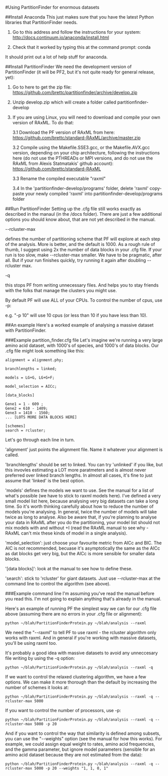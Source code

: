 #Using PartitionFinder for enormous datasets

##Install Anaconda
This just makes sure that you have the latest Python libraries that PartitionFinder needs.

1. Go to this address and follow the instructions for your system:
http://docs.continuum.io/anaconda/install.html

2. Check that it worked by typing this at the command prompt:
    conda

It should print out a lot of help stuff for anaconda.

##Install PartitionFinder
We need the development version of PartitionFinder (it will be PF2, but it's not quite ready for general release, yet):

1. Go to here to get the zip file:
https://github.com/brettc/partitionfinder/archive/develop.zip

2. Unzip develop.zip which will create a folder called partitionfinder-develop

3. If you are using Linux, you will need to download and compile your own version of RAxML. To do that:

    3.1 Download the PF version of RAxML from here:
    https://github.com/brettc/standard-RAxML/archive/master.zip

    3.2 Compile using the Makefile.SSE3.gcc, or the Makefile.AVX.gcc version, depending on your chip architecture, following the instructions here (do not use the PTHREADs or MPI versions, and do not use the RAxML from Alexis Statmatakis' github account):
    https://github.com/brettc/standard-RAxML

    3.3 Rename the compiled executable "raxml"

    3.4 In the 'partitionfinder-develop/programs' folder, delete 'raxml'
    copy-paste your newly compiled 'raxml' into partitionfinder-develop/programs folder


##Run PartitionFinder
Setting up the .cfg file still works exactly as described in the manaul (in the /docs folder). There are just a few additional options you should know about, that are not yet described in the manual.


--rcluster-max

defines the number of partitioning scheme that PF will explore at each step of the analysis. More is better, and the default is 1000. As a rough rule of thumb, I suggest using 2x the number of data blocks in your .cfg file. If your run is too slow, make --rcluster-max smaller. We have to be pragmatic, after all. But if your run finishes quickly, try running it again after doubling --rcluster max. 

-q

this stops PF from writing unnecessary files. And helps you to stay friends with the folks that manage the clusters you might use. 

By default PF will use ALL of your CPUs. To control the number of cpus, use -p:

e.g. "-p 10" will use 10 cpus (or less than 10 if you have less than 10).

##An example
Here's a worked example of analysing a massive dataset with PartitionFinder.

###Example partition_finder.cfg file 
Let's imagine we're running a very large amino acid dataset, with 1000's of species, and 1000's of data blocks.  Our .cfg file might look something like this:

    alignment = alignment.phy;

    branchlengths = linked;

    models = LG+G, LG+G+F;

    model_selection = AICc;

    [data_blocks]

    Gene1 = 1 - 609 ;
    Gene2 = 610 - 1409;
    Gene3 = 1410 - 1560;
    ... [LOTS MORE DATA BLOCKS HERE]

    [schemes]
    search = rcluster;

Let's go through each line in turn. 

'alignment' just points the alignment file. Name it whatever your alignment is called.

'branchlengths' should be set to linked. You can try 'unlinked' if you like, but this invovles estimating a LOT more paratmeters and is almost never preferred over linked branch lengths. In almost all cases, it's fine to just assume that 'linked' is the best option.

'models' defines the models we want to use. See the manual for a list of what's possible (we have to stick to raxml models here). I've defined a very small model list here, because analysing very big datasets can take a long time. So it's worth thinking carefully about how to reduce the number of models you're analysing. In general, twice the number of models will take twice as long to analyse. Also be aware that, if you're planning to analyse your data in RAxML after you do the partitioning, your model list should not mix models with and without +I (read the RAxML manual to see why - RAxML can't mix these kinds of model in a single analysis).

'model_selection': just choose your favourite metric from AICc and BIC. The AIC is not recommended, becuase it's asymptotically the same as the AICc as dat blocks get very big, but the AICc is more sensible for smaller data blocks.

'[data blocks]': look at the manual to see how to define these.

'search': stick to 'rcluster' for giant datasets. Just use --rcluster-max at the command line to control the algorithm (see above).

###Example command line
I'm assuming you've read the manual before you read this. I'm not going to explain anything that's already in the manual.

Here's an example of running PF the simplest way we can for our .cfg file above (assuming there are no errors in your .cfg file or alignment):

    python ~/blah/PartitionFinderProtein.py ~/blah/analysis --raxml

We need the "--raxml" to tell PF to use raxml - the rcluster algorithm only works with raxml. And in general if you're working with massive datasets, you'll be using raxml too.

It's probably a good idea with massive datasets to avoid any unneccesary file writing by using the -q option:

    python ~/blah/PartitionFinderProtein.py ~/blah/analysis --raxml -q

If we want to control the relaxed clustering algorithm, we have a few options. We can make it more thorough than the default by increasing the number of schemes it looks at:

    python ~/blah/PartitionFinderProtein.py ~/blah/analysis --raxml -q --rcluster-max 5000

If you want to control the number of processors, use -p:

    python ~/blah/PartitionFinderProtein.py ~/blah/analysis --raxml -q --rcluster-max 5000 -p 20

And if you want to control the way that similarity is defined among subsets, you can use the "--weights" option (see the manual for how this works). For example, we could assign equal weight to rates, amino acid frequencies, and the gamma parameter, but ignore model parameters (sensible for an amino acid dataset because they are not estimated from the data):

    python ~/blah/PartitionFinderProtein.py ~/blah/analysis --raxml -q --rcluster-max 5000 -p 20 --weights "1, 1, 0, 1"






